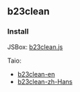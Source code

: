 ## b23clean

### Install

JSBox: [b23clean.js](https://raw.githubusercontent.com/ipuppet/b23clean/master/dist/b23clean.js)

Taio:
- [b23clean-en](https://raw.githubusercontent.com/ipuppet/b23clean/master/dist/b23clean-en.json)
- [b23clean-zh-Hans](https://raw.githubusercontent.com/ipuppet/b23clean/master/dist/b23clean-zh-Hans.json)

